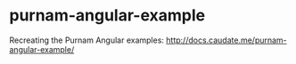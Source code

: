 purnam-angular-example
======================

Recreating the Purnam Angular examples: http://docs.caudate.me/purnam-angular-example/
